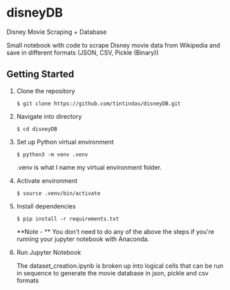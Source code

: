 # disneyDB

Disney Movie Scraping + Database

Small notebook with code to scrape Disney movie data from Wikipedia and save in different formats (JSON, CSV, Pickle (Binary))

## Getting Started

1. Clone the repository

    `$ git clone https://github.com/tintindas/disneyDB.git`

1. Navigate into directory

    `$ cd disneyDB`

1. Set up Python virtual environment

    `$ python3 -m venv .venv`
  
    .venv is what I name my virtual environment folder. 

1. Activate environment
  
    `$ source .venv/bin/activate`

1. Install dependencies
  
    `$ pip install -r requirements.txt`

     **Note - ** You don't need to do any of the above the steps if you're running your jupyter notebook with Anaconda.

1. Run Jupyter Notebook
     
     The dataset_creation.ipynb is broken up into logical cells that can be run in sequence to generate the movie database in json, pickle and csv formats
